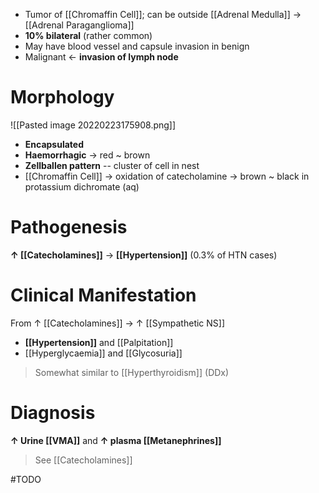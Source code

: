 - Tumor of [[Chromaffin Cell]]; can be outside [[Adrenal Medulla]] → [[Adrenal Paraganglioma]]
- **10% bilateral** (rather common)
- May have blood vessel and capsule invasion in benign
- Malignant ← **invasion of lymph node**

# Morphology

![[Pasted image 20220223175908.png]]

- **Encapsulated**
- **Haemorrhagic** → red ~ brown
- **Zellballen pattern** -- cluster of cell in nest
- [[Chromaffin Cell]] → oxidation of catecholamine → brown ~ black in protassium dichromate (aq)

# Pathogenesis
**↑ [[Catecholamines]]** → **[[Hypertension]]** (0.3% of HTN cases)

# Clinical Manifestation
From ↑ [[Catecholamines]] → ↑ [[Sympathetic NS]]
- **[[Hypertension]]** and [[Palpitation]]
- [[Hyperglycaemia]] and [[Glycosuria]]

> Somewhat similar to [[Hyperthyroidism]] (DDx)

# Diagnosis
**↑ Urine [[VMA]]** and **↑ plasma [[Metanephrines]]**
> See [[Catecholamines]]

#TODO 